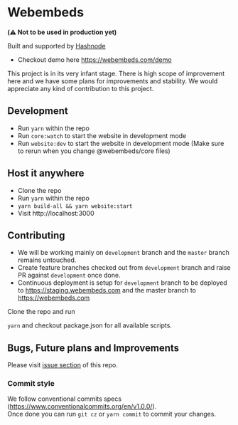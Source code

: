 # Webembeds 

**(⚠️ Not to be used in production yet)**

Built and supported by [Hashnode](https://hashnode.com)

- Checkout demo here https://webembeds.com/demo

This project is in its very infant stage. There is high scope of improvement here and we have some plans for improvements and stability. We would appreciate any kind of contribution to this project.

## Development
- Run `yarn` within the repo
- Run `core:watch` to start the website in development mode
- Run `website:dev` to start the website in development mode (Make sure to rerun when you change @webembeds/core files)

## Host it anywhere  
- Clone the repo  
- Run `yarn` within the repo
- `yarn build-all && yarn website:start`
- Visit http://localhost:3000

## Contributing
- We will be working mainly on `development` branch and the `master` branch remains untouched.
- Create feature branches checked out from `development` branch and raise PR against `development` once done.
- Continuous deployment is setup for `development` branch to be deployed to https://staging.webembeds.com and the master branch to https://webembeds.com

Clone the repo and run  

`yarn` and checkout package.json for all available scripts.  

## Bugs, Future plans and Improvements

Please visit [issue section](https://github.com/Hashnode/webembeds/issues) of this repo.

### Commit style
We follow conventional commits specs (https://www.conventionalcommits.org/en/v1.0.0/).   
Once done you can run `git cz` or `yarn commit` to commit your changes.
